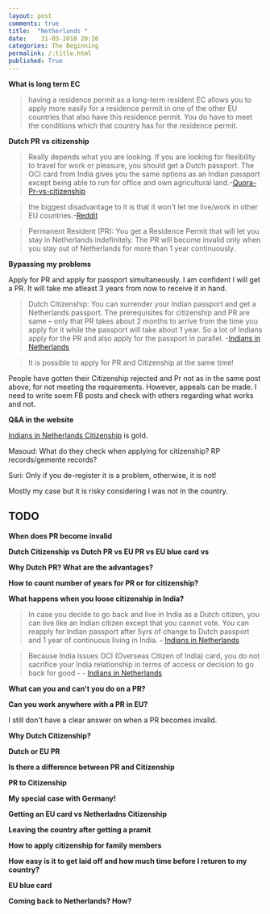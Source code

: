 ```yaml
---
layout: post
comments: true
title:  "Netherlands "
date:    31-03-2018 20:26
categories: The Beginning
permalink: /:title.html
published: True
---
```


**What is long term EC**

>having a residence permit as a long-term resident EC allows you to
>apply more easily for a residence permit in one of the other EU
>countries that also have this residence permit. You do have to meet
>the conditions which that country has for the residence permit.

**Dutch PR vs citizenship**

>Really depends what you are looking. If you are looking for
>flexibility to travel for work or pleasure, you should get a Dutch
>passport. The OCI card from India gives you the same options as an
>Indian passport except being able to run for office and own
>agricultural land.-[Quora-Pr-vs-citizenship](https://www.quora.com/Would-you-recommend-an-Indian-living-in-the-Netherlands-to-apply-for-a-residence-permit-or-for-a-passport)

> the biggest disadvantage to it is that it won't let me live/work in
> other EU countries.-[Reddit](https://www.reddit.com/r/thenetherlands/comments/4nqlww/citizen_vs_permanent_residency/)

>Permanent Resident (PR): You get a Residence Permit that will let you
>stay in Netherlands indefinitely. The PR will become invalid only
>when you stay out of Netherlands for more than 1 year continuously.

**Bypassing my problems**

Apply for PR and apply for passport simultaneously. I am confident I
will get a PR. It will take me atleast 3 years from now to receive it
in hand.

>Dutch Citizenship: You can surrender your Indian passport and get a
>Netherlands passport.  The prerequisites for citizenship and PR are
>same – only that PR takes about 2 months to arrive from the time you
>apply for it while the passport will take about 1 year. So a lot of
>Indians apply for the PR and also apply for the passport in parallel.
>-[Indians in Netherlands](http://indiansinnetherlands.com/my-experiences/dutch-citizenship/)

> It is possible to apply for PR and Citizenship at the same time!

People have gotten their Citizenship rejected and Pr not as in the
same post above, for not meeting the requirements. However, appeals
can be made. I need to write soem FB posts and check with others
regarding what works and not.

**Q&A in the website**

[Indians in Netherlands Citizenship](http://indiansinnetherlands.com/my-experiences/dutch-citizenship/) is gold. 

Masoud: What do they check when applying for citizenship? RP
records/gemente records?

Suri: Only if you de-register it is a problem, otherwise, it is not!

Mostly my case but it is risky considering I was not in the country.

## TODO

**When does PR become invalid**

**Dutch Citizenship vs Dutch PR vs EU PR vs EU blue card vs**

**Why Dutch PR? What are the advantages?**

**How to count number of years for PR or for citizenship?**

**What happens when you loose citizenship in India?**

>In case you decide to go back and live in India as a Dutch citizen,
>you can live like an Indian citizen except that you cannot vote. You
>can reapply for Indian passport after 5yrs of change to Dutch
>passport and 1 year of continuous living in India. - [Indians in
>Netherlands](http://indiansinnetherlands.com/my-experiences/dutch-citizenship/)

>Because India issues OCI (Overseas Citizen of India) card, you do not
>sacrifice your India relationship in terms of access or decision to
>go back for good -  - [Indians in
>Netherlands](http://indiansinnetherlands.com/my-experiences/dutch-citizenship/)


**What can you and can't you do on a PR?**


**Can you work anywhere with a PR in EU?**

I still don't have a clear answer on when a PR becomes invalid.


**Why Dutch Citizenship?**

**Dutch or EU PR**

**Is there a difference between PR and Citizenship**

**PR to Citizenship**

**My special case with Germany!**

**Getting an EU card vs Netherladns Citizenship**

**Leaving the country after getting a pramit**

**How to apply citizenship for family members**

**How easy is it to get laid off and how much time before I returen to
my country?**

**EU blue card**

**Coming back to Netherlands? How?**

